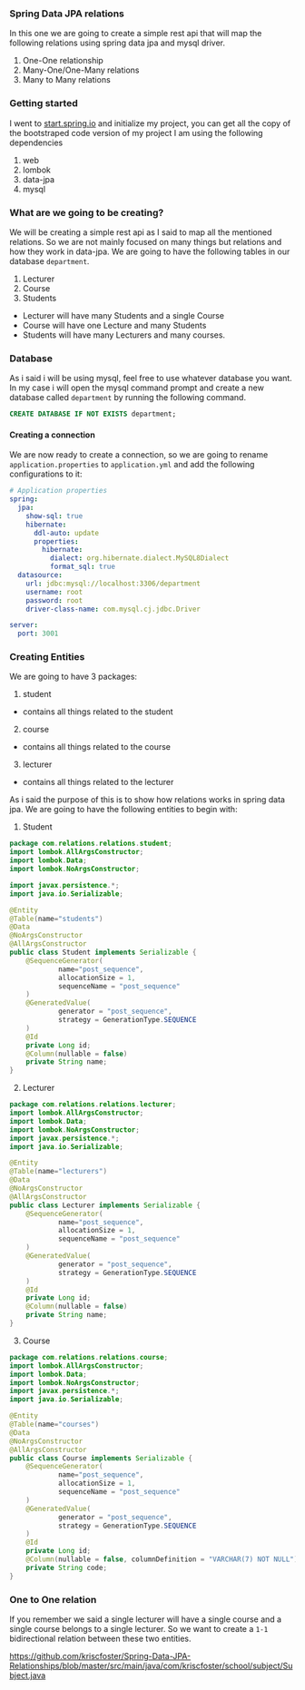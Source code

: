### Spring Data JPA relations

In this one we are going to create a simple rest api that will map the following relations using spring data jpa and mysql driver.

1. One-One relationship
2. Many-One/One-Many relations
3. Many to Many relations

### Getting started
I went to [start.spring.io](https://start.spring.io/) and initialize my project, you can get all the copy of the bootstraped
code version of my project [](https://start.spring.io/#!type=maven-project&language=java&platformVersion=2.5.5&packaging=jar&jvmVersion=17&groupId=com.relations&artifactId=relations&name=relations&description=basic%20relations%20in%20spring%20data%20jpa&packageName=com.relations.relations&dependencies=web,web,lombok,data-jpa,data-jpa,mysql)
I am using the following dependencies

1. web
2. lombok
3. data-jpa
4. mysql

### What are we going to be creating?
We will be creating a simple rest api as I said to map all the mentioned relations. So we are not mainly focused on
many things but relations and how they work in data-jpa. We are going to have the following tables in our database
`department`.

1. Lecturer
2. Course
3. Students

* Lecturer will have many Students and a single Course
* Course will have one Lecture and many Students
* Students will have many Lecturers and many courses.

### Database
As i said i will be using mysql, feel free to use whatever database you want. In my case i will open the mysql command
prompt and create a new database called `department` by running the following command.

```sql
CREATE DATABASE IF NOT EXISTS department;
```

#### Creating a connection
We are now ready to create a connection, so we are going to rename `application.properties` to `application.yml` and add
the following configurations to it:

```yml
# Application properties
spring:
  jpa:
    show-sql: true
    hibernate:
      ddl-auto: update
      properties:
        hibernate:
          dialect: org.hibernate.dialect.MySQL8Dialect
          format_sql: true
  datasource:
    url: jdbc:mysql://localhost:3306/department
    username: root
    password: root
    driver-class-name: com.mysql.cj.jdbc.Driver

server:
  port: 3001
```

### Creating Entities

We are going to have 3 packages:
1. student
* contains all things related to the student
2. course
* contains all things related to the course
3. lecturer
* contains all things related to the lecturer

As i said the purpose of this is to show how relations works in spring data jpa. We are going to have the following
entities to begin with:

1. Student
```java
package com.relations.relations.student;
import lombok.AllArgsConstructor;
import lombok.Data;
import lombok.NoArgsConstructor;

import javax.persistence.*;
import java.io.Serializable;

@Entity
@Table(name="students")
@Data
@NoArgsConstructor
@AllArgsConstructor
public class Student implements Serializable {
    @SequenceGenerator(
            name="post_sequence",
            allocationSize = 1,
            sequenceName = "post_sequence"
    )
    @GeneratedValue(
            generator = "post_sequence",
            strategy = GenerationType.SEQUENCE
    )
    @Id
    private Long id;
    @Column(nullable = false)
    private String name;
}

```
2. Lecturer
```java
package com.relations.relations.lecturer;
import lombok.AllArgsConstructor;
import lombok.Data;
import lombok.NoArgsConstructor;
import javax.persistence.*;
import java.io.Serializable;

@Entity
@Table(name="lecturers")
@Data
@NoArgsConstructor
@AllArgsConstructor
public class Lecturer implements Serializable {
    @SequenceGenerator(
            name="post_sequence",
            allocationSize = 1,
            sequenceName = "post_sequence"
    )
    @GeneratedValue(
            generator = "post_sequence",
            strategy = GenerationType.SEQUENCE
    )
    @Id
    private Long id;
    @Column(nullable = false)
    private String name;
}

```
3. Course
```java
package com.relations.relations.course;
import lombok.AllArgsConstructor;
import lombok.Data;
import lombok.NoArgsConstructor;
import javax.persistence.*;
import java.io.Serializable;

@Entity
@Table(name="courses")
@Data
@NoArgsConstructor
@AllArgsConstructor
public class Course implements Serializable {
    @SequenceGenerator(
            name="post_sequence",
            allocationSize = 1,
            sequenceName = "post_sequence"
    )
    @GeneratedValue(
            generator = "post_sequence",
            strategy = GenerationType.SEQUENCE
    )
    @Id
    private Long id;
    @Column(nullable = false, columnDefinition = "VARCHAR(7) NOT NULL")
    private String code;
}
```

### One to One relation
If you remember we said a single lecturer will have a single course and a single course
belongs to a single lecturer. So we want to create a `1-1` bidirectional relation between these two entities.


https://github.com/kriscfoster/Spring-Data-JPA-Relationships/blob/master/src/main/java/com/kriscfoster/school/subject/Subject.java





















